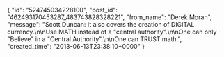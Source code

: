  {
   "id": "524745034228100",
   "post_id": "462493170453287_483743828328221",
   "from_name": "Derek Moran",
   "message": "Scott Duncan: It also covers the creation of DIGITAL currency.\n\nUse MATH instead of a \"central authority\".\n\nOne can only \"Believe\" in a \"Central Authority\".\n\nOne can TRUST math.",
   "created_time": "2013-06-13T23:38:10+0000"
 }
